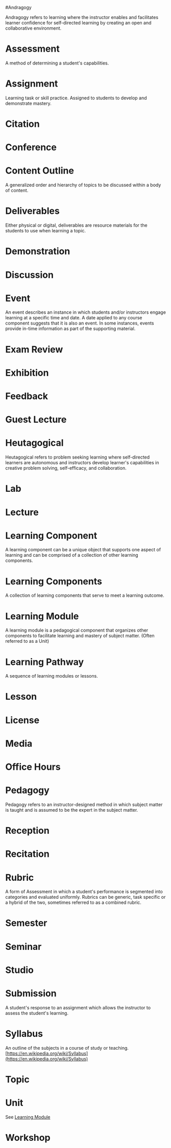 #Andragogy 

Andragogy refers to learning where the instructor enables and facilitates learner confidence for self-directed learning by creating an open and collaborative environment.

# Assessment

A method of determining a student's capabilities.

# Assignment

Learning task or skill practice. Assigned to students to develop and demonstrate mastery.

# Citation

# Conference

# Content Outline

A generalized order and hierarchy of topics to be discussed within a body of content.

# Deliverables

Either physical or digital, deliverables are resource materials for the students to use when learning a topic.

# Demonstration

# Discussion

# Event

An event describes an instance in which students and/or instructors engage learning at a specific time and date. A date applied to any course component suggests that it is also an event. In some instances, events provide in-time information as part of the supporting material.

# Exam Review

# Exhibition

# Feedback

# Guest Lecture

# Heutagogical

Heutagogical refers to problem seeking learning where self-directed learners are autonomous and instructors develop learner's capabilities in creative problem solving, self-efficacy, and collaboration.

# Lab

# Lecture

# Learning Component

A learning component can be a unique object that supports one aspect of learning and can be comprised of a collection of other learning components.

# Learning Components

A collection of learning components that serve to meet a learning outcome.

# Learning Module

A learning module is a pedagogical component that organizes other components to facilitate learning and mastery of subject matter. (Often referred to as a Unit)

# Learning Pathway

A sequence of learning modules or lessons.

# Lesson

# License

# Media

# Office Hours

# Pedagogy

Pedagogy refers to an instructor-designed method in which subject matter is taught and is assumed to be the expert in the subject matter.

# Reception

# Recitation

# Rubric

A form of Assessment in which a student's performance is segmented into categories and evaluated uniformly. Rubrics can be generic, task specific or a hybrid of the two, sometimes referred to as a combined rubric.

# Semester

# Seminar

# Studio

# Submission

A student's response to an assignment which allows the instructor to assess the student's learning.

# Syllabus

An outline of the subjects in a course of study or teaching. [https://en.wikipedia.org/wiki/Syllabus](https://en.wikipedia.org/wiki/Syllabus)

# Topic

# Unit 

See [Learning Module](#learning-module)

# Workshop